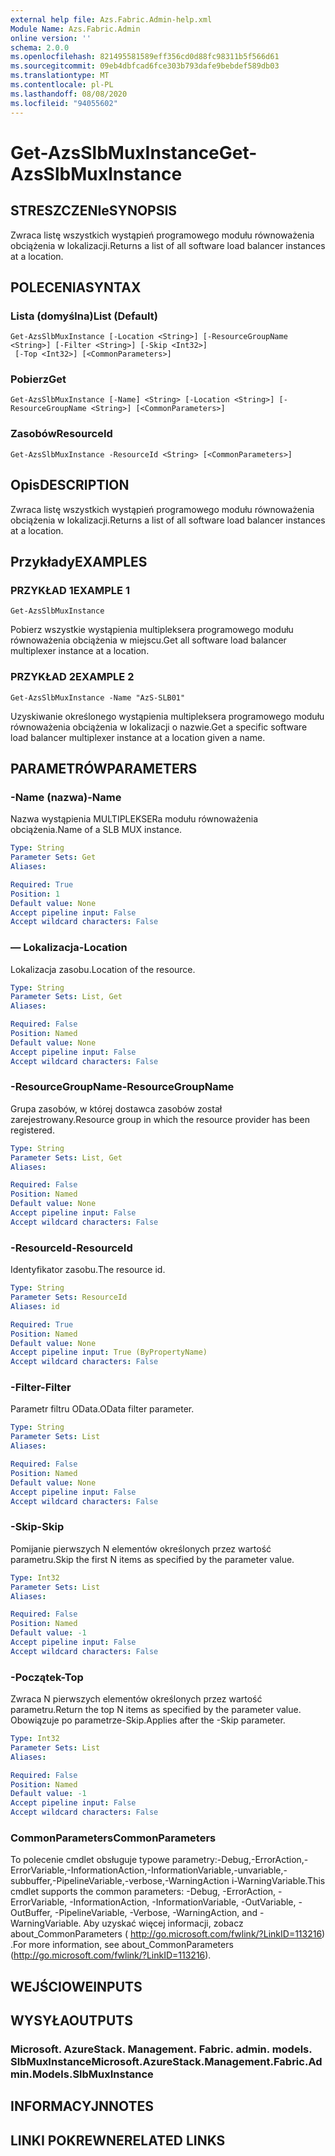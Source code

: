 ```yaml
---
external help file: Azs.Fabric.Admin-help.xml
Module Name: Azs.Fabric.Admin
online version: ''
schema: 2.0.0
ms.openlocfilehash: 821495581589eff356cd0d88fc98311b5f566d61
ms.sourcegitcommit: 09eb4dbfcad6fce303b793dafe9bebdef589db03
ms.translationtype: MT
ms.contentlocale: pl-PL
ms.lasthandoff: 08/08/2020
ms.locfileid: "94055602"
---
```

# <span data-ttu-id="05da2-101">Get-AzsSlbMuxInstance</span><span class="sxs-lookup"><span data-stu-id="05da2-101">Get-AzsSlbMuxInstance</span></span>

## <span data-ttu-id="05da2-102">STRESZCZENIe</span><span class="sxs-lookup"><span data-stu-id="05da2-102">SYNOPSIS</span></span>
<span data-ttu-id="05da2-103">Zwraca listę wszystkich wystąpień programowego modułu równoważenia obciążenia w lokalizacji.</span><span class="sxs-lookup"><span data-stu-id="05da2-103">Returns a list of all software load balancer instances at a location.</span></span>

## <span data-ttu-id="05da2-104">POLECENIA</span><span class="sxs-lookup"><span data-stu-id="05da2-104">SYNTAX</span></span>

### <span data-ttu-id="05da2-105">Lista (domyślna)</span><span class="sxs-lookup"><span data-stu-id="05da2-105">List (Default)</span></span>
```
Get-AzsSlbMuxInstance [-Location <String>] [-ResourceGroupName <String>] [-Filter <String>] [-Skip <Int32>]
 [-Top <Int32>] [<CommonParameters>]
```

### <span data-ttu-id="05da2-106">Pobierz</span><span class="sxs-lookup"><span data-stu-id="05da2-106">Get</span></span>
```
Get-AzsSlbMuxInstance [-Name] <String> [-Location <String>] [-ResourceGroupName <String>] [<CommonParameters>]
```

### <span data-ttu-id="05da2-107">Zasobów</span><span class="sxs-lookup"><span data-stu-id="05da2-107">ResourceId</span></span>
```
Get-AzsSlbMuxInstance -ResourceId <String> [<CommonParameters>]
```

## <span data-ttu-id="05da2-108">Opis</span><span class="sxs-lookup"><span data-stu-id="05da2-108">DESCRIPTION</span></span>
<span data-ttu-id="05da2-109">Zwraca listę wszystkich wystąpień programowego modułu równoważenia obciążenia w lokalizacji.</span><span class="sxs-lookup"><span data-stu-id="05da2-109">Returns a list of all software load balancer instances at a location.</span></span>

## <span data-ttu-id="05da2-110">Przykłady</span><span class="sxs-lookup"><span data-stu-id="05da2-110">EXAMPLES</span></span>

### <span data-ttu-id="05da2-111">PRZYKŁAD 1</span><span class="sxs-lookup"><span data-stu-id="05da2-111">EXAMPLE 1</span></span>
```
Get-AzsSlbMuxInstance
```

<span data-ttu-id="05da2-112">Pobierz wszystkie wystąpienia multipleksera programowego modułu równoważenia obciążenia w miejscu.</span><span class="sxs-lookup"><span data-stu-id="05da2-112">Get all software load balancer multiplexer instance at a location.</span></span>

### <span data-ttu-id="05da2-113">PRZYKŁAD 2</span><span class="sxs-lookup"><span data-stu-id="05da2-113">EXAMPLE 2</span></span>
```
Get-AzsSlbMuxInstance -Name "AzS-SLB01"
```

<span data-ttu-id="05da2-114">Uzyskiwanie określonego wystąpienia multipleksera programowego modułu równoważenia obciążenia w lokalizacji o nazwie.</span><span class="sxs-lookup"><span data-stu-id="05da2-114">Get a specific software load balancer multiplexer instance at a location given a name.</span></span>

## <span data-ttu-id="05da2-115">PARAMETRÓW</span><span class="sxs-lookup"><span data-stu-id="05da2-115">PARAMETERS</span></span>

### <span data-ttu-id="05da2-116">-Name (nazwa)</span><span class="sxs-lookup"><span data-stu-id="05da2-116">-Name</span></span>
<span data-ttu-id="05da2-117">Nazwa wystąpienia MULTIPLEKSERa modułu równoważenia obciążenia.</span><span class="sxs-lookup"><span data-stu-id="05da2-117">Name of a SLB MUX instance.</span></span>

```yaml
Type: String
Parameter Sets: Get
Aliases:

Required: True
Position: 1
Default value: None
Accept pipeline input: False
Accept wildcard characters: False
```

### <span data-ttu-id="05da2-118">— Lokalizacja</span><span class="sxs-lookup"><span data-stu-id="05da2-118">-Location</span></span>
<span data-ttu-id="05da2-119">Lokalizacja zasobu.</span><span class="sxs-lookup"><span data-stu-id="05da2-119">Location of the resource.</span></span>

```yaml
Type: String
Parameter Sets: List, Get
Aliases:

Required: False
Position: Named
Default value: None
Accept pipeline input: False
Accept wildcard characters: False
```

### <span data-ttu-id="05da2-120">-ResourceGroupName</span><span class="sxs-lookup"><span data-stu-id="05da2-120">-ResourceGroupName</span></span>
<span data-ttu-id="05da2-121">Grupa zasobów, w której dostawca zasobów został zarejestrowany.</span><span class="sxs-lookup"><span data-stu-id="05da2-121">Resource group in which the resource provider has been registered.</span></span>

```yaml
Type: String
Parameter Sets: List, Get
Aliases:

Required: False
Position: Named
Default value: None
Accept pipeline input: False
Accept wildcard characters: False
```

### <span data-ttu-id="05da2-122">-ResourceId</span><span class="sxs-lookup"><span data-stu-id="05da2-122">-ResourceId</span></span>
<span data-ttu-id="05da2-123">Identyfikator zasobu.</span><span class="sxs-lookup"><span data-stu-id="05da2-123">The resource id.</span></span>

```yaml
Type: String
Parameter Sets: ResourceId
Aliases: id

Required: True
Position: Named
Default value: None
Accept pipeline input: True (ByPropertyName)
Accept wildcard characters: False
```

### <span data-ttu-id="05da2-124">-Filter</span><span class="sxs-lookup"><span data-stu-id="05da2-124">-Filter</span></span>
<span data-ttu-id="05da2-125">Parametr filtru OData.</span><span class="sxs-lookup"><span data-stu-id="05da2-125">OData filter parameter.</span></span>

```yaml
Type: String
Parameter Sets: List
Aliases:

Required: False
Position: Named
Default value: None
Accept pipeline input: False
Accept wildcard characters: False
```

### <span data-ttu-id="05da2-126">-Skip</span><span class="sxs-lookup"><span data-stu-id="05da2-126">-Skip</span></span>
<span data-ttu-id="05da2-127">Pomijanie pierwszych N elementów określonych przez wartość parametru.</span><span class="sxs-lookup"><span data-stu-id="05da2-127">Skip the first N items as specified by the parameter value.</span></span>

```yaml
Type: Int32
Parameter Sets: List
Aliases:

Required: False
Position: Named
Default value: -1
Accept pipeline input: False
Accept wildcard characters: False
```

### <span data-ttu-id="05da2-128">-Początek</span><span class="sxs-lookup"><span data-stu-id="05da2-128">-Top</span></span>
<span data-ttu-id="05da2-129">Zwraca N pierwszych elementów określonych przez wartość parametru.</span><span class="sxs-lookup"><span data-stu-id="05da2-129">Return the top N items as specified by the parameter value.</span></span>
<span data-ttu-id="05da2-130">Obowiązuje po parametrze-Skip.</span><span class="sxs-lookup"><span data-stu-id="05da2-130">Applies after the -Skip parameter.</span></span>

```yaml
Type: Int32
Parameter Sets: List
Aliases:

Required: False
Position: Named
Default value: -1
Accept pipeline input: False
Accept wildcard characters: False
```

### <span data-ttu-id="05da2-131">CommonParameters</span><span class="sxs-lookup"><span data-stu-id="05da2-131">CommonParameters</span></span>
<span data-ttu-id="05da2-132">To polecenie cmdlet obsługuje typowe parametry:-Debug,-ErrorAction,-ErrorVariable,-InformationAction,-InformationVariable,-unvariable,-subbuffer,-PipelineVariable,-verbose,-WarningAction i-WarningVariable.</span><span class="sxs-lookup"><span data-stu-id="05da2-132">This cmdlet supports the common parameters: -Debug, -ErrorAction, -ErrorVariable, -InformationAction, -InformationVariable, -OutVariable, -OutBuffer, -PipelineVariable, -Verbose, -WarningAction, and -WarningVariable.</span></span> <span data-ttu-id="05da2-133">Aby uzyskać więcej informacji, zobacz about_CommonParameters ( http://go.microsoft.com/fwlink/?LinkID=113216) .</span><span class="sxs-lookup"><span data-stu-id="05da2-133">For more information, see about_CommonParameters (http://go.microsoft.com/fwlink/?LinkID=113216).</span></span>

## <span data-ttu-id="05da2-134">WEJŚCIOWE</span><span class="sxs-lookup"><span data-stu-id="05da2-134">INPUTS</span></span>

## <span data-ttu-id="05da2-135">WYSYŁA</span><span class="sxs-lookup"><span data-stu-id="05da2-135">OUTPUTS</span></span>

### <span data-ttu-id="05da2-136">Microsoft. AzureStack. Management. Fabric. admin. models. SlbMuxInstance</span><span class="sxs-lookup"><span data-stu-id="05da2-136">Microsoft.AzureStack.Management.Fabric.Admin.Models.SlbMuxInstance</span></span>

## <span data-ttu-id="05da2-137">INFORMACYJN</span><span class="sxs-lookup"><span data-stu-id="05da2-137">NOTES</span></span>

## <span data-ttu-id="05da2-138">LINKI POKREWNE</span><span class="sxs-lookup"><span data-stu-id="05da2-138">RELATED LINKS</span></span>
